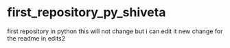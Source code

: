 # first_repository_py_shiveta
first repository in python
this will not change but i can edit it
new change for the readme in edits2
